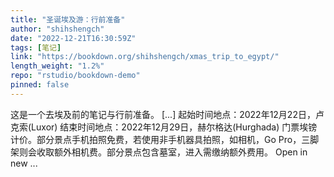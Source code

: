 ```yaml
---
title: "圣诞埃及游：行前准备"
author: "shihshengch"
date: "2022-12-21T16:30:59Z"
tags: [笔记]
link: "https://bookdown.org/shihshengch/xmas_trip_to_egypt/"
length_weight: "1.2%"
repo: "rstudio/bookdown-demo"
pinned: false
---
```


这是一个去埃及前的笔记与行前准备。 [...] 起始时间地点：2022年12月22日，卢克索(Luxor) 结束时间地点：2022年12月29日，赫尔格达(Hurghada) 门票埃镑计价。部分景点手机拍照免费，若使用非手机器具拍照，如相机，Go Pro，三脚架则会收取额外相机费。部分景点包含墓室，进入需缴纳额外费用。 Open in new ...
